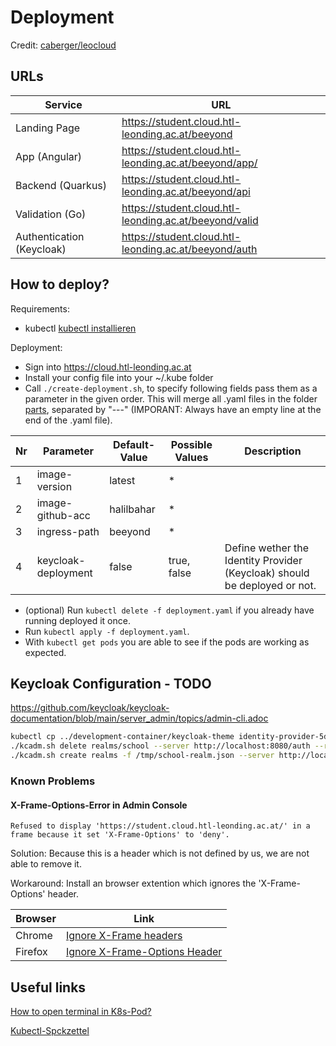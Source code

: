 # Deployment

Credit: [caberger/leocloud](https://github.com/caberger/leocloud)

## URLs

| Service | URL |
|-|-|
| Landing Page | <https://student.cloud.htl-leonding.ac.at/beeyond> |
| App (Angular) | <https://student.cloud.htl-leonding.ac.at/beeyond/app/> |
| Backend (Quarkus) | <https://student.cloud.htl-leonding.ac.at/beeyond/api> |
| Validation (Go) | <https://student.cloud.htl-leonding.ac.at/beeyond/valid> |
| Authentication (Keycloak) | <https://student.cloud.htl-leonding.ac.at/beeyond/auth> |

## How to deploy?

Requirements:

* kubectl [kubectl installieren](https://kubernetes.io/de/docs/tasks/tools/install-kubectl/)

Deployment:

* Sign into <https://cloud.htl-leonding.ac.at>
* Install your config file into your ~/.kube folder
* Call `./create-deployment.sh`, to specify following fields pass them as a parameter in the given order. This will merge all .yaml files in the folder [parts](./parts), separated by "---" (IMPORANT: Always have an empty line at the end of the .yaml file).

| Nr | Parameter | Default-Value | Possible Values | Description
|-|-|-|-|-|
| 1 | image-version| latest | * |
| 2 | image-github-acc | halilbahar | * |
| 3 | ingress-path | beeyond | * |
| 4 | keycloak-deployment | false | true, false | Define wether the Identity Provider (Keycloak) should be deployed or not.

* (optional) Run `kubectl delete -f deployment.yaml` if you already have running deployed it once.
* Run `kubectl apply -f deployment.yaml`.
* With `kubectl get pods` you are able to see if the pods are working as expected.

## Keycloak Configuration - TODO

<https://github.com/keycloak/keycloak-documentation/blob/main/server_admin/topics/admin-cli.adoc>


```bash
kubectl cp ../development-container/keycloak-theme identity-provider-5d5674444b-8nvt4:/opt/jboss/keycloak/themes/beeyond
./kcadm.sh delete realms/school --server http://localhost:8080/auth --realm master --user beeyond
./kcadm.sh create realms -f /tmp/school-realm.json --server http://localhost:8080/auth --realm master --user beeyond
```

### Known Problems

#### X-Frame-Options-Error in Admin Console

```
Refused to display 'https://student.cloud.htl-leonding.ac.at/' in a frame because it set 'X-Frame-Options' to 'deny'.
```

Solution: Because this is a header which is not defined by us, we are not able to remove it.

Workaround: Install an browser extention which ignores the 'X-Frame-Options' header.

| Browser | Link |
|-|-|
| Chrome | [Ignore X-Frame headers](https://chrome.google.com/webstore/detail/ignore-x-frame-headers/gleekbfjekiniecknbkamfmkohkpodhe) |
| Firefox | [Ignore X-Frame-Options Header](https://addons.mozilla.org/de/firefox/addon/ignore-x-frame-options-header/)|

## Useful links

[How to open terminal in K8s-Pod?](https://kubernetes.io/docs/tasks/debug-application-cluster/get-shell-running-container/)

[Kubectl-Spckzettel](https://kubernetes.io/de/docs/reference/kubectl/cheatsheet/)
